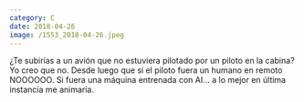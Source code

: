 ```yaml
--- 
category: C 
date: 2018-04-26 
image: /1553_2018-04-26.jpeg 
--- 
```


¿Te subirías a un avión que no estuviera pilotado por un piloto en la cabina? Yo creo que no. Desde luego que si el piloto fuera un humano en remoto NOOOOOO. Si fuera una máquina entrenada con AI... a lo mejor en última instancia me animaría.